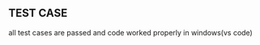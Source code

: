 TEST CASE
--------------------------
all test cases are passed and code worked properly in windows(vs code)
